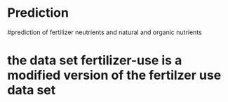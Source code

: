 # Prediction
#prediction of fertilizer neutrients and natural and organic nutrients 
# the data set fertilizer-use is a modified version of the fertilzer use data set
